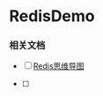 # RedisDemo

### 相关文档

- [ ] [Redis思维导图](https://www.processon.com/embed/60f92335e401fd208cba36d7)

- [ ] 

